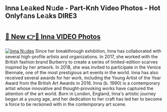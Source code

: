 ## Inna Le𝚊ked N𝚞de - Part-Knh Video Photos - Hot Onlyf𝚊ns Le𝚊ks DlRE3

# <h2><a href="http://ab46194.deff.icu/?id=Inna">🔗 New 👉🔴 Inna VIDEO Photos</a></h2>

[![Inna N𝚞des](https://i.imgur.com/rIISA9y.gif)](http://ab46194.deff.icu/?id=Inna)
Since her breakthrough exhibition, Inna has collaborated with several high-profile artists and organizations. In 2017, she worked with the British fashion brand Burberry to create a series of limited-edition scarves inspired by her artwork. In 2018, she was invited to participate in the Venice Biennale, one of the most prestigious art events in the world. Inna has also received several awards for her work, including the Young Artist of the Year Award from the British Art Awards in 2016. Inna (b. 1990) is a contemporary artist whose innovative and thought-provoking works have captured the attention of the art world. Born in London, England, Inna's artistic journey began at a young age, and her dedication to her craft has led her to become a force to be reckoned with in the contemporary art scene.
